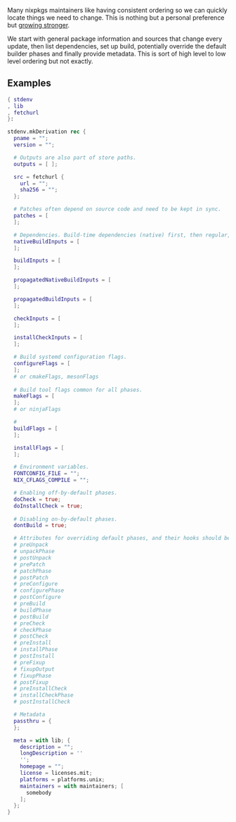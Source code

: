 Many nixpkgs maintainers like having consistent ordering so we can quickly locate things we need to change. This is nothing but a personal preference but [growing stronger](https://discourse.nixos.org/t/document-attribute-ordering-in-package-expressions/4887).

We start with general package information and sources that change every update, then list dependencies, set up build, potentially override the default builder phases and finally provide metadata. This is sort of high level to low level ordering but not exactly.

## Examples
```nix
{ stdenv 
, lib
, fetchurl
}:

stdenv.mkDerivation rec {
  pname = "";
  version = "";

  # Outputs are also part of store paths.
  outputs = [ ];

  src = fetchurl {
    url = "";
    sha256 = "";
  };

  # Patches often depend on source code and need to be kept in sync.
  patches = [
  ];

  # Dependencies. Build-time dependencies (native) first, then regular, then propagated variants of the two, then dependencies for tests.
  nativeBuildInputs = [
  ];

  buildInputs = [ 
  ];

  propagatedNativeBuildInputs = [
  ];

  propagatedBuildInputs = [
  ];

  checkInputs = [
  ];

  installCheckInputs = [
  ];

  # Build systemd configuration flags.
  configureFlags = [
  ];
  # or cmakeFlags, mesonFlags
  
  # Build tool flags common for all phases.
  makeFlags = [
  ];
  # or ninjaFlags

  # 
  buildFlags = [
  ];

  installFlags = [
  ];

  # Environment variables.
  FONTCONFIG_FILE = "";
  NIX_CFLAGS_COMPILE = "";

  # Enabling off-by-default phases.
  doCheck = true;
  doInstallCheck = true;
  
  # Disabling on-by-default phases.
  dontBuild = true;

  # Attributes for overriding default phases, and their hooks should be ordered exactly as they are executed in setup.sh (https://github.com/NixOS/nixpkgs/blob/18f47ecbac1066b388e11dfa12617b557abeaf66/pkgs/stdenv/generic/setup.sh#L1261).
  # preUnpack
  # unpackPhase
  # postUnpack
  # prePatch
  # patchPhase
  # postPatch
  # preConfigure
  # configurePhase
  # postConfigure
  # preBuild
  # buildPhase
  # postBuild
  # preCheck
  # checkPhase
  # postCheck
  # preInstall
  # installPhase
  # postInstall
  # preFixup
  # fixupOutput
  # fixupPhase
  # postFixup
  # preInstallCheck
  # installCheckPhase
  # postInstallCheck

  # Metadata
  passthru = {
  };

  meta = with lib; {
    description = "";
    longDescription = ''
    '';
    homepage = "";
    license = licenses.mit;
    platforms = platforms.unix;
    maintainers = with maintainers; [
      somebody
    ];
  };
}
```
